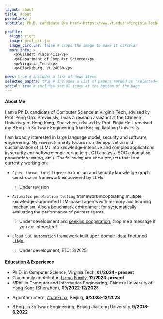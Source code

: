 ```yaml
---
layout: about
title: about
permalink: /
subtitle: Ph.D. candidate @<a href='https://www.vt.edu/'>Virginia Tech</a>, <a href='https://cs.vt.edu/'>Department of Computer Science</a>.

profile:
  align: right
  image: prof_pic.jpg
  image_circular: false # crops the image to make it circular
  more_info: >
    <p>Gilbert Place 4112</p>
    <p>Department of Computer Science</p>
    <p>Virginia Tech</p>
    <p>Blacksburg, VA 24060</p>

news: true # includes a list of news items
selected_papers: true # includes a list of papers marked as "selected={true}"
social: true # includes social icons at the bottom of the page
---
```


#### About Me

I am a Ph.D. candidate of Computer Science at Virginia Tech, advised by Prof. Peng Gao. Previously, I was a reseach assistant at the Chinese Univeristy of Hong Kong, Shenzhen, advised by Prof. Pinjia He. I received my B.Eng. in Software Engineering from Beijing Jiaotong University.

I am broadly interested in large language model, security and software engineering. My research mainly focuses on the application and customization of LLMs into knowledge-intensive and complex applications in security and software engineering (e.g., CTI analysis, SOC automation, penetration testing, etc.). The following are some projects that I am currently working on:

- `Cyber threat intelligence` extraction and security knowledge graph construction framework empowered by LLMs.
  - Under revision

- `Automatic penetration testing` framework incoporating multiple knowledge-augmented LLM-based agents with memory and learning mechanism. Also a benchmark environment for systematically evaluating the performance of pentest agents.
  - Under development and <u>seeking cooperation</u>, drop me a message if you are interested!

- `Cloud SOC automation` framework built upon domain-data finetuned LLMs.
  - Under development, ETC: 3/2025

#### Education & Experience

- Ph.D. in Computer Science, Virginia Tech, **01/2024 - present**
- Community contributor, <a href='https://llama.family/'>Llama Family</a>, **12/2023-present**
- MPhil in Computer and Information Engineering, Chinese University of Hong Kong (Shenzhen), **09/2022-12/2023**
<!-- - Research intern at Huawei PaaS Lab, Shenzhen, **6/2022-12/2022** -->
- Algorithm intern, <a href='https://www.atomecho.cn/'>AtomEcho</a>, Beijing, **6/2023-12/2023**
<!-- - Software engineering intern at Tencent, Beijing, **6/2020-9/2020** -->
- B.Eng. in Software Engineering, Beijing Jiaotong University, **9/2018-6/2022**
